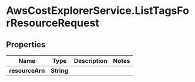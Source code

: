 # AwsCostExplorerService.ListTagsForResourceRequest

## Properties

Name | Type | Description | Notes
------------ | ------------- | ------------- | -------------
**resourceArn** | **String** |  | 


